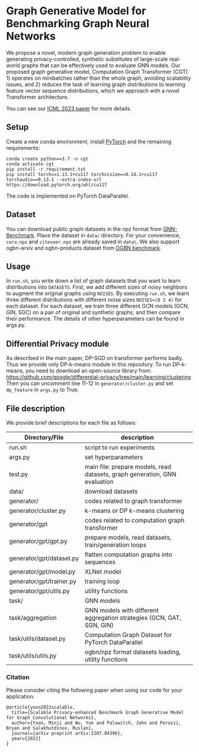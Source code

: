 # Graph Generative Model for Benchmarking Graph Neural Networks

We propose a novel, modern graph generation problem to enable generating privacy-controlled, synthetic substitutes of large-scale real-world graphs that can be effectively used to evaluate GNN models.
Our proposed graph generative model, Computation Graph Transformer (CGT) 1) operates on minibatches rather than the whole graph, avoiding scalability issues, and 2) reduces the task of learning graph distributions to learning feature vector sequence distributions, which we approach with a novel Transformer architecture.

You can see our [ICML 2023 paper](https://arxiv.org/abs/2207.04396) for more details.

## Setup
Create a new conda environment, install [PyTorch](https://pytorch.org) and the remaining requirements:
```
conda create python==3.7 -n cgt
conda activate cgt
pip install -r requirement.txt
pip install torch==1.13.1+cu117 torchvision==0.14.1+cu117 torchaudio==0.13.1 --extra-index-url https://download.pytorch.org/whl/cu117
```
The code is implemented on PyTorch DataParallel.

## Dataset
You can download public graph datasets in the npz format from [GNN-Benchmark](https://github.com/shchur/gnn-benchmark).
Place the dataset in `data/` directory.
For your convenience, `cora.npz` and `citeseer.npz` are already saved in `data\`.
We also support ogbn-arxiv and ogbn-products dataset from [OGBN benchmark](https://ogb.stanford.edu/docs/nodeprop/). 

## Usage
In `run.sh`, you write down a list of graph datasets that you want to learn distributions into `DATASETS`.
First, we add different sizes of noisy neighbors to augment the original graphs using `NOISES`.
By executing `run.sh`, we learn three different distributions with different noise sizes `NOISES=(0 2 4)` for each dataset.
For each dataset, we train three different GCN models (GCN, GIN, SGC) on a pair of original and synthetic graphs, and then compare their performance.
The details of other hyperparameters can be found in args.py.

## Differential Privacy module

As described in the main paper, DP-SGD on transformer performs badly. 
Thus we provide only DP-k-means module in this repository.
To run DP-k-means, you need to download an open-source library from: https://github.com/google/differential-privacy/tree/main/learning/clustering
Then you can uncomment line 11-12 in `generator/cluster.py` and set `dp_feature` in `args.py` to True.


## File description

We provide brief descriptions for each file as follows:

| Directory/File | description |
| ---- | ---- |
| run.sh | script to run experiments |
| args.py | set hyperparameters |
| test.py | main file: prepare models, read datasets, graph generation, GNN evaluation |
| data/ | download datasets |
| generator/ | codes related to graph transformer |
| generator/cluster.py | k-means or DP k-means clustering |
| generator/gpt | codes related to computation graph transformer |
| generator/gpt/gpt.py | prepare models, read datasets, train/generation loops |
| generator/gpt/dataset.py | flatten computation graphs into sequences |
| generator/gpt/model.py | XLNet model |
| generator/gpt/trainer.py | training loop |
| generator/gpt/utils.py | utility functions |
| task/ | GNN models |
| task/aggregation | GNN models with different aggregation strategies (GCN, GAT, SGN, GIN) |
| task/utils/dataset.py | Computation Graph Dataset for PyTorch DataParallel |
| task/utils/utils.py | ogbn/npz format datasets loading, utility functions |


### Citation
Please consider citing the following paper when using our code for your application.

```
@article{yoon2022scalable,
  title={Scalable Privacy-enhanced Benchmark Graph Generative Model for Graph Convolutional Networks},
  author={Yoon, Minji and Wu, Yue and Palowitch, John and Perozzi, Bryan and Salakhutdinov, Ruslan},
  journal={arXiv preprint arXiv:2207.04396},
  year={2022}
}
```
